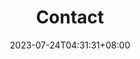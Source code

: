 ---
title: "Contact"
date: 2023-07-24T04:31:31+08:00
draft: false
description: "Contact information"
nometa: true
---